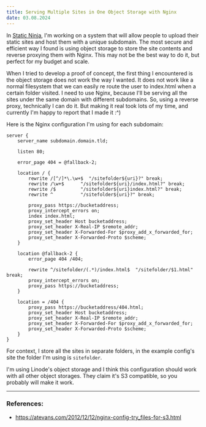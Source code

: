 ```yaml
---
title: Serving Multiple Sites in One Object Storage with Nginx
date: 03.08.2024
---
```


In [Static Ninja](https://staticninja.com), I'm working on a system that will allow people to upload their static sites and host them with a unique subdomain. The most secure and efficient way I found is using object storage to store the site contents and reverse proxying them with Nginx. This may not be the best way to do it, but perfect for my budget and scale.

When I tried to develop a proof of concept, the first thing I encountered is the object storage does not work the way I wanted. It does not work like a normal filesystem that we can easily re route the user to index.html when a certain folder visited. I need to use Nginx, because I'll be serving all the sites under the same domain with different subdomains. So, using a reverse proxy, technically I can do it. But making it real took lots of my time, and currently I'm happy to report that I made it :^)

Here is the Nginx configuration I'm using for each subdomain:

```
server {
    server_name subdomain.domain.tld;

    listen 80;

    error_page 404 = @fallback-2;

    location / {
        rewrite /[^/]*\.\w+$  "/sitefolder${uri}?" break;
	    rewrite /\w+$      "/sitefolder${uri}/index.html?" break;
	    rewrite /$         "/sitefolder${uri}index.html?" break;
	    rewrite ^          "/sitefolder${uri}?" break;

        proxy_pass https://bucketaddress;
	    proxy_intercept_errors on;
	    index index.html;
        proxy_set_header Host bucketaddress;
	    proxy_set_header X-Real-IP $remote_addr;
        proxy_set_header X-Forwarded-For $proxy_add_x_forwarded_for;
        proxy_set_header X-Forwarded-Proto $scheme;
    }

    location @fallback-2 {
	    error_page 404 /404;

	    rewrite ^/sitefolder/(.*)/index.html$  "/sitefolder/$1.html" break;
	    proxy_intercept_errors on;
	    proxy_pass https://bucketaddress;
    }

    location = /404 {
        proxy_pass https://bucketaddress/404.html;
        proxy_set_header Host bucketaddress;
        proxy_set_header X-Real-IP $remote_addr;
        proxy_set_header X-Forwarded-For $proxy_add_x_forwarded_for;
        proxy_set_header X-Forwarded-Proto $scheme;
    }
}
```

For context, I store all the sites in separate folders, in the example config's site the folder I'm using is `sitefolder`.

I'm using Linode's object storage and I think this configuration should work with all other object storages. They claim it's S3 compatible, so you probably will make it work.

---

### References:
- https://atevans.com/2012/12/12/nginx-config-try_files-for-s3.html
